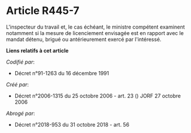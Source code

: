 # Article R445-7

L'inspecteur du travail et, le cas échéant, le ministre compétent examinent notamment si la mesure de licenciement envisagée
est en rapport avec le mandat détenu, brigué ou antérieurement exercé par l'intéressé.

**Liens relatifs à cet article**

_Codifié par_:

  - Décret n°91-1263 du 16 décembre 1991

_Créé par_:

  - Décret n°2006-1315 du 25 octobre 2006 - art. 23 () JORF 27 octobre 2006

_Abrogé par_:

  - Décret n°2018-953 du 31 octobre 2018 - art. 56
